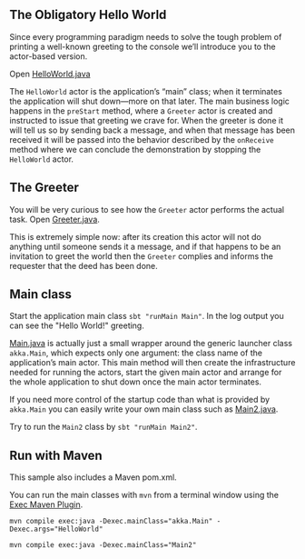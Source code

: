 ## The Obligatory Hello World

Since every programming paradigm needs to solve the tough problem of printing a well-known greeting to the console we’ll introduce you to the actor-based version.

Open [HelloWorld.java](src/main/java/sample/hello/HelloWorld.java)

The `HelloWorld` actor is the application’s “main” class; when it terminates the application will shut down—more on that later. The main business logic happens in the `preStart` method, where a `Greeter` actor is created and instructed to issue that greeting we crave for. When the greeter is done it will tell us so by sending back a message, and when that message has been received it will be passed into the behavior described by the `onReceive` method where we can conclude the demonstration by stopping the `HelloWorld` actor.

## The Greeter

You will be very curious to see how the `Greeter` actor performs the actual task. Open [Greeter.java](src/main/java/sample/hello/Greeter.java).

This is extremely simple now: after its creation this actor will not do anything until someone sends it a message, and if that happens to be an invitation to greet the world then the `Greeter` complies and informs the requester that the deed has been done.

## Main class

Start the application main class `sbt "runMain Main"`. In the log output you can see the "Hello World!" greeting.

[Main.java](src/main/java/sample/hello/Main.java) is actually just a small wrapper around the generic launcher class `akka.Main`, which expects only one argument: the class name of the application’s main actor. This main method will then create the infrastructure needed for running the actors, start the given main actor and arrange for the whole application to shut down once the main actor terminates.

If you need more control of the startup code than what is provided by `akka.Main` you can easily write your own main class such as [Main2.java](src/main/java/sample/hello/Main2.java).

Try to run the `Main2` class by `sbt "runMain Main2"`.

## Run with Maven

This sample also includes a Maven pom.xml.

You can run the main classes with `mvn` from a terminal window using the [Exec Maven Plugin](http://mojo.codehaus.org/exec-maven-plugin/).

    mvn compile exec:java -Dexec.mainClass="akka.Main" -Dexec.args="HelloWorld"

    mvn compile exec:java -Dexec.mainClass="Main2"

